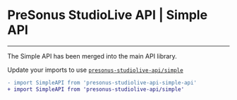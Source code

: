# PreSonus StudioLive API | Simple API
---

The Simple API has been merged into the main API library.

Update your imports to use [`presonus-studiolive-api/simple`](https://github.com/featherbear/presonus-studiolive-api/tree/master/src/simple)

```diff
- import SimpleAPI from 'presonus-studiolive-api-simple-api'
+ import SimpleAPI from 'presonus-studiolive-api/simple'
```
